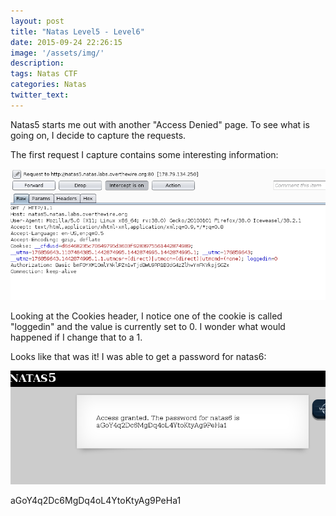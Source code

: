 ```yaml
---
layout: post
title: "Natas Level5 - Level6"
date: 2015-09-24 22:26:15
image: '/assets/img/'
description:
tags: Natas CTF
categories: Natas
twitter_text:
---
```

Natas5 starts me out with another "Access Denied" page. To see what is going on, I decide to capture the requests.

The first request I capture contains some interesting information:

![Screenshot1](/assets/img/screenshots/Natas_level5-1.png)

Looking at the Cookies header, I notice one of the cookie is called "loggedin" and the value is currently set to 0. I wonder what would happened if I change that to a 1.

Looks like that was it! I was able to get a password for natas6:

![Screenshot2](/assets/img/screenshots/Natas_level5-2.png)

aGoY4q2Dc6MgDq4oL4YtoKtyAg9PeHa1

